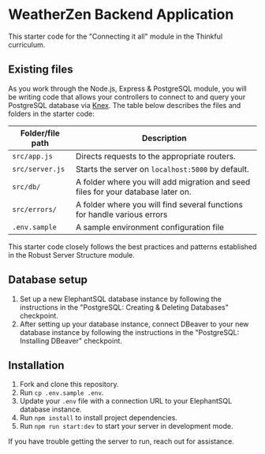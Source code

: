 # WeatherZen Backend Application

This starter code for the "Connecting it all" module in the Thinkful curriculum.

## Existing files

As you work through the Node.js, Express & PostgreSQL module, you will be writing code that allows your controllers to connect to and query your PostgreSQL database via [Knex](http://knexjs.org/). The table below describes the files and folders in the starter code:

| Folder/file path | Description                                                                      |
| ---------------- | -------------------------------------------------------------------------------- |
| `src/app.js`     | Directs requests to the appropriate routers.                                     |
| `src/server.js`  | Starts the server on `localhost:5000` by default.                                |
| `src/db/`        | A folder where you will add migration and seed files for your database later on. |
| `src/errors/`    | A folder where you will find several functions for handle various errors         |
| `.env.sample`    | A sample environment configuration file                                          |

This starter code closely follows the best practices and patterns established in the Robust Server Structure module.

## Database setup

1. Set up a new ElephantSQL database instance by following the instructions in the "PostgreSQL: Creating & Deleting Databases" checkpoint.
1. After setting up your database instance, connect DBeaver to your new database instance by following the instructions in the "PostgreSQL: Installing DBeaver" checkpoint.

## Installation

1. Fork and clone this repository.
1. Run `cp .env.sample .env`.
1. Update your `.env` file with a connection URL to your ElephantSQL database instance.
1. Run `npm install` to install project dependencies.
1. Run `npm run start:dev` to start your server in development mode.

If you have trouble getting the server to run, reach out for assistance.
